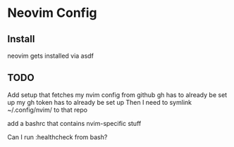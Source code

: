 # Neovim Config

## Install

neovim gets installed via asdf

## TODO

Add setup that fetches my nvim config from github
gh has to already be set up
my gh token has to already be set up
Then I need to symlink ~/.config/nvim/ to that repo

add a bashrc that contains nvim-specific stuff

Can I run :healthcheck from bash?
